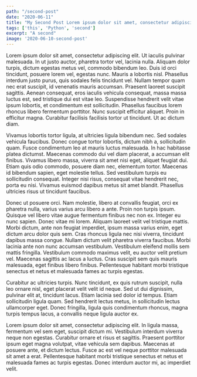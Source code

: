 ```yaml
---
path: "/second-post"
date: "2020-06-11"
title: "My Second Post Lorem ipsum dolor sit amet, consectetur adipiscing elit. Ut iaculis pulvinar malesuada."
tags: ['this', 'Python', 'second']
excerpt: "A second"
image: '2020-06-10-second-post'
---
```


<p>
Lorem ipsum dolor sit amet, consectetur adipiscing elit. Ut iaculis pulvinar malesuada. In ut justo auctor, pharetra tortor vel, lacinia nulla. Aliquam dolor turpis, dictum egestas metus vel, commodo bibendum leo. Duis id orci tincidunt, posuere lorem vel, egestas nunc. Mauris a lobortis nisl. Phasellus interdum justo purus, quis sodales felis tincidunt vel. Nullam tempor quam nec erat suscipit, id venenatis mauris accumsan. Praesent laoreet suscipit sagittis. Aenean consequat, eros iaculis vehicula consequat, massa massa luctus est, sed tristique dui est vitae leo. Suspendisse hendrerit velit vitae ipsum lobortis, et condimentum est sollicitudin. Phasellus faucibus lorem rhoncus libero fermentum porttitor. Nunc suscipit efficitur aliquet. Proin in efficitur magna. Curabitur facilisis facilisis tortor ut tincidunt. Ut ac dictum diam.
</p>
<p>
Vivamus lobortis tortor ligula, at ultricies ligula bibendum nec. Sed sodales vehicula faucibus. Donec congue tortor lobortis, dictum nibh a, sollicitudin quam. Fusce condimentum leo at mauris luctus malesuada. In hac habitasse platea dictumst. Maecenas commodo dui vel diam placerat, a accumsan elit finibus. Vivamus libero massa, viverra sit amet nisi eget, aliquet feugiat dui. Etiam quis odio commodo, posuere diam nec, elementum tortor. Maecenas id bibendum sapien, eget molestie tellus. Sed vestibulum turpis eu sollicitudin consequat. Integer nisi risus, consequat vitae hendrerit nec, porta eu nisi. Vivamus euismod dapibus metus sit amet blandit. Phasellus ultricies risus ut tincidunt faucibus.
</p>
<p>
Donec ut posuere orci. Nam molestie, libero at convallis feugiat, orci ex pharetra nulla, varius varius arcu libero a ante. Proin non turpis ipsum. Quisque vel libero vitae augue fermentum finibus nec non ex. Integer eu nunc sapien. Donec vitae mi lorem. Aliquam laoreet velit vel tristique mattis. Morbi dictum, ante non feugiat imperdiet, ipsum massa varius enim, eget dictum arcu dolor quis sem. Cras rhoncus ligula nec nisi viverra, tincidunt dapibus massa congue. Nullam dictum velit pharetra viverra faucibus. Morbi lacinia ante non nunc accumsan vestibulum. Vestibulum eleifend mollis sem mattis fringilla. Vestibulum commodo maximus velit, eu auctor velit pretium vel. Maecenas sagittis ac lacus a luctus. Cras suscipit sem quis mauris malesuada, eget finibus libero finibus. Pellentesque habitant morbi tristique senectus et netus et malesuada fames ac turpis egestas.
</p>
<p>
Curabitur ac ultricies turpis. Nunc tincidunt, ex quis rutrum suscipit, nulla leo ornare nisl, eget placerat velit velit id neque. Sed ut dui dignissim, pulvinar elit at, tincidunt lacus. Etiam lacinia sed dolor id tempus. Etiam sollicitudin ligula quam. Sed hendrerit lectus metus, in sollicitudin lectus ullamcorper eget. Donec fringilla, ligula quis condimentum rhoncus, magna turpis tempus lacus, a convallis neque ligula auctor ex.
</p>
<p>
Lorem ipsum dolor sit amet, consectetur adipiscing elit. In ligula massa, fermentum vel sem eget, suscipit dictum mi. Vestibulum interdum viverra neque non egestas. Curabitur ornare et risus et sagittis. Praesent porttitor ipsum eget magna volutpat, vitae vehicula sem dapibus. Maecenas at posuere ante, et dictum lectus. Fusce ac est vel neque porttitor malesuada sit amet a erat. Pellentesque habitant morbi tristique senectus et netus et malesuada fames ac turpis egestas. Donec interdum auctor mi, ac imperdiet velit.